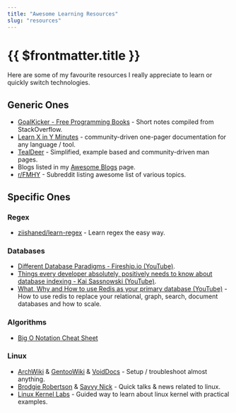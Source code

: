 ```yaml
---
title: "Awesome Learning Resources"
slug: "resources"
---
```


# {{ $frontmatter.title }}

Here are some of my favourite resources I really appreciate to learn or quickly switch technologies.


## Generic Ones

* [GoalKicker - Free Programming Books](https://goalkicker.com) - Short notes compiled from StackOverflow.
* [Learn X in Y Minutes](http://learnxinyminutes.com) - community-driven one-pager documentation for any language / tool.
* [TealDeer](https://github.com/dbrgn/tealdeer) - Simplified, example based and community-driven man pages.
* Blogs listed in my [Awesome Blogs](/awesome/blogs) page.
* [r/FMHY](https://www.reddit.com/r/FREEMEDIAHECKYEAH/wiki/index) - Subreddit listing awesome list of various topics.


## Specific Ones

### Regex

* [ziishaned/learn-regex](https://github.com/ziishaned/learn-regex) - Learn regex the easy way.

### Databases

* [Different Database Paradigms - Fireship.io (YouTube)](https://www.youtube.com/watch?v=W2Z7fbCLSTw).
* [Things every developer absolutely, positively needs to know about database indexing - Kai Sassnowski (YouTube)](https://www.youtube.com/watch?v=HubezKbFL7E).
* [What, Why and How to use Redis as your primary database (YouTube)](https://www.youtube.com/watch?v=OqCK95AS-YE) - How to use redis to replace your relational, graph, search, document databases and how to scale.

### Algorithms

* [Big O Notation Cheat Sheet](https://flexiple.com/algorithms/big-o-notation-cheat-sheet)

### Linux

* [ArchWiki](https://wiki.archlinux.org) & [GentooWiki](https://wiki.gentoo.org/wiki/Main_Page) & [VoidDocs](https://docs.voidlinux.org) - Setup / troubleshoot almost anything.
* [Brodgie Robertson](https://www.youtube.com/c/SavvyNik) & [Savvy Nick](https://www.youtube.com/c/SavvyNik) - Quick talks & news related to linux.
* [Linux Kernel Labs](https://linux-kernel-labs.github.io/refs/heads/master/lectures/intro.html) - Guided way to learn about linux kernel with practical examples.
